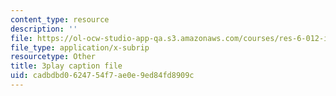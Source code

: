 ```yaml
---
content_type: resource
description: ''
file: https://ol-ocw-studio-app-qa.s3.amazonaws.com/courses/res-6-012-introduction-to-probability-spring-2018/cadbdbd0624754f7ae0e9ed84fd8909c_-T34yGp4T7A.vtt
file_type: application/x-subrip
resourcetype: Other
title: 3play caption file
uid: cadbdbd0-6247-54f7-ae0e-9ed84fd8909c
---
```


